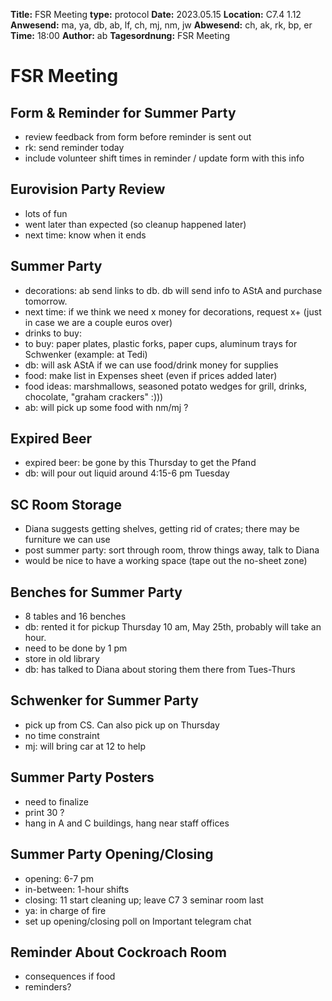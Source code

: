 **Title:** FSR Meeting
**type:** protocol
**Date:** 2023.05.15
**Location:** C7.4 1.12 
**Anwesend:** ma, ya, db, ab, lf, ch, mj, nm, jw
**Abwesend:** ch, ak, rk, bp, er
**Time:** 18:00
**Author:** ab
**Tagesordnung:** FSR Meeting

# FSR Meeting

## Form & Reminder for Summer Party

- review feedback from form before reminder is sent out
- rk: send reminder today
- include volunteer shift times in reminder / update form with this info

## Eurovision Party Review

- lots of fun
- went later than expected (so cleanup happened later)
- next time: know when it ends

## Summer Party

- decorations: ab send links to db. db will send info to AStA and purchase tomorrow.
- next time: if we think we need x money for decorations, request x+ (just in case we are a couple euros over)
- drinks to buy: 
- to buy: paper plates, plastic forks, paper cups, aluminum trays for Schwenker (example: at Tedi)
- db: will ask AStA if we can use food/drink money for supplies
- food: make list in Expenses sheet (even if prices added later)
- food ideas: marshmallows, seasoned potato wedges for grill, drinks, chocolate, "graham crackers" :)))
- ab: will pick up some food with nm/mj ?

## Expired Beer

- expired beer: be gone by this Thursday to get the Pfand
- db: will pour out liquid around 4:15-6 pm Tuesday

## SC Room Storage

- Diana suggests getting shelves, getting rid of crates; there may be furniture we can use
- post summer party: sort through room, throw things away, talk to Diana
- would be nice to have a working space (tape out the no-sheet zone)

## Benches for Summer Party

- 8 tables and 16 benches
- db: rented it for pickup Thursday 10 am, May 25th, probably will take an hour. 
- need to be done by 1 pm
- store in old library
- db: has talked to Diana about storing them there from Tues-Thurs

## Schwenker for Summer Party

- pick up from CS. Can also pick up on Thursday
- no time constraint
- mj: will bring car at 12 to help

## Summer Party Posters

- need to finalize
- print 30 ?
- hang in A and C buildings, hang near staff offices

## Summer Party Opening/Closing

- opening: 6-7 pm
- in-between: 1-hour shifts
- closing: 11 start cleaning up; leave C7 3 seminar room last
- ya: in charge of fire
- set up opening/closing poll on Important telegram chat

## Reminder About Cockroach Room

- consequences if food
- reminders? 

